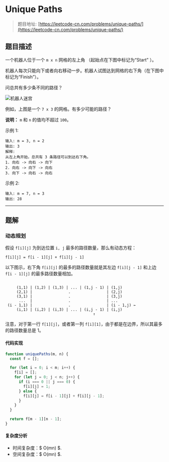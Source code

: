 # Unique Paths

> 题目地址: [https://leetcode-cn.com/problems/unique-paths/](https://leetcode-cn.com/problems/unique-paths/)

## 题目描述

一个机器人位于一个 `m x n` 网格的左上角 （起始点在下图中标记为“Start” ）。

机器人每次只能向下或者向右移动一步。机器人试图达到网格的右下角（在下图中标记为“Finish”）。

问总共有多少条不同的路径？

![机器人迷宫](https://assets.leetcode-cn.com/aliyun-lc-upload/uploads/2018/10/22/robot_maze.png)

例如，上图是一个 `7 x 3` 的网格。有多少可能的路径？

**说明：** `m` 和 `n` 的值均不超过 `100`。

示例 1:

```
输入: m = 3, n = 2
输出: 3
解释:
从左上角开始，总共有 3 条路径可以到达右下角。
1. 向右 -> 向右 -> 向下
2. 向右 -> 向下 -> 向右
3. 向下 -> 向右 -> 向右
```

示例 2:

```
输入: m = 7, n = 3
输出: 28
```

------

## 题解

### 动态规划

假设 `f[i][j]` 为到达位置 `i, j` 最多的路径数量，那么有动态方程：

```
f[i][j] = f[i - 1][j] + f[i][j - 1]
```

以下图示，右下角 `f[i][j]` 的最多的路径数量就是其左边 `f[i][j - 1]` 和上边 `f[i - 1][j]` 的最多路径数量相加。

```
     
     (1,1) | (1,2) | (1,3) | ... | (1,j - 1) | (1,j)
     (2,1) |                .                | (2,j)
     (3,1) |                .                | (3,j)
      ...  |                .                | ...
 (i - 1,1) |                .                | (i - 1,j) ←
     (i,1) | (i,2) | (i,3) | ... | (i,j - 1) | (i,j)
                                       ↑
```

注意，对于第一行 `f[1][j]`，或者第一列 `f[i][1]`，由于都是在边界，所以其最多的路径数量总是 1。

#### 代码实现

```js
function uniquePaths(m, n) {
  const f = [];

  for (let i = 0; i < m; i++) {
    f[i] = [];
    for (let j = 0; j < n; j++) {
      if (i === 0 || j === 0) {
        f[i][j] = 1;
      } else {
        f[i][j] = f[i - 1][j] + f[i][j - 1];
      }
    }
  }

  return f[m - 1][n - 1];
}
```

#### 复杂度分析

* 时间复杂度：$ O(mn) $.
* 空间复杂度：$ O(mn) $.
